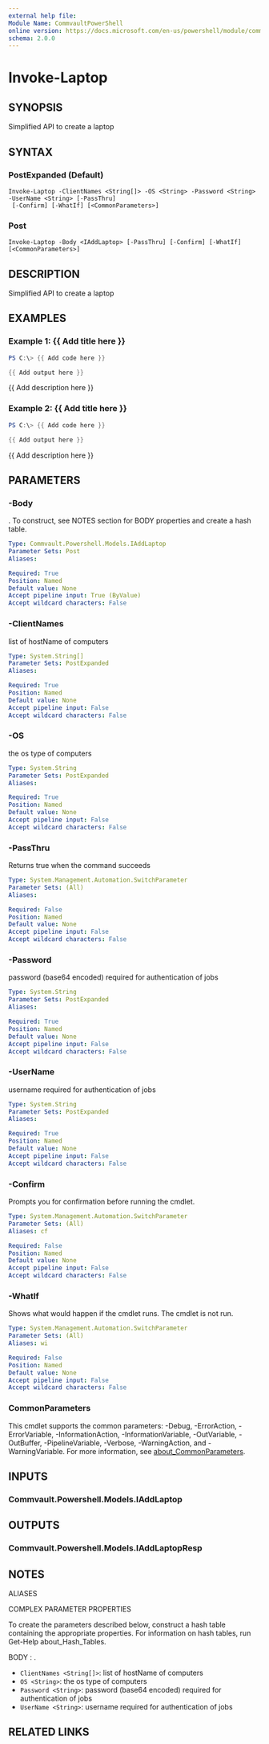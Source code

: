 ```yaml
---
external help file:
Module Name: CommvaultPowerShell
online version: https://docs.microsoft.com/en-us/powershell/module/commvaultpowershell/invoke-laptop
schema: 2.0.0
---
```


# Invoke-Laptop

## SYNOPSIS
Simplified API to create a laptop

## SYNTAX

### PostExpanded (Default)
```
Invoke-Laptop -ClientNames <String[]> -OS <String> -Password <String> -UserName <String> [-PassThru]
 [-Confirm] [-WhatIf] [<CommonParameters>]
```

### Post
```
Invoke-Laptop -Body <IAddLaptop> [-PassThru] [-Confirm] [-WhatIf] [<CommonParameters>]
```

## DESCRIPTION
Simplified API to create a laptop

## EXAMPLES

### Example 1: {{ Add title here }}
```powershell
PS C:\> {{ Add code here }}

{{ Add output here }}
```

{{ Add description here }}

### Example 2: {{ Add title here }}
```powershell
PS C:\> {{ Add code here }}

{{ Add output here }}
```

{{ Add description here }}

## PARAMETERS

### -Body
.
To construct, see NOTES section for BODY properties and create a hash table.

```yaml
Type: Commvault.Powershell.Models.IAddLaptop
Parameter Sets: Post
Aliases:

Required: True
Position: Named
Default value: None
Accept pipeline input: True (ByValue)
Accept wildcard characters: False
```

### -ClientNames
list of hostName of computers

```yaml
Type: System.String[]
Parameter Sets: PostExpanded
Aliases:

Required: True
Position: Named
Default value: None
Accept pipeline input: False
Accept wildcard characters: False
```

### -OS
the os type of computers

```yaml
Type: System.String
Parameter Sets: PostExpanded
Aliases:

Required: True
Position: Named
Default value: None
Accept pipeline input: False
Accept wildcard characters: False
```

### -PassThru
Returns true when the command succeeds

```yaml
Type: System.Management.Automation.SwitchParameter
Parameter Sets: (All)
Aliases:

Required: False
Position: Named
Default value: None
Accept pipeline input: False
Accept wildcard characters: False
```

### -Password
password (base64 encoded) required for authentication of jobs

```yaml
Type: System.String
Parameter Sets: PostExpanded
Aliases:

Required: True
Position: Named
Default value: None
Accept pipeline input: False
Accept wildcard characters: False
```

### -UserName
username required for authentication of jobs

```yaml
Type: System.String
Parameter Sets: PostExpanded
Aliases:

Required: True
Position: Named
Default value: None
Accept pipeline input: False
Accept wildcard characters: False
```

### -Confirm
Prompts you for confirmation before running the cmdlet.

```yaml
Type: System.Management.Automation.SwitchParameter
Parameter Sets: (All)
Aliases: cf

Required: False
Position: Named
Default value: None
Accept pipeline input: False
Accept wildcard characters: False
```

### -WhatIf
Shows what would happen if the cmdlet runs.
The cmdlet is not run.

```yaml
Type: System.Management.Automation.SwitchParameter
Parameter Sets: (All)
Aliases: wi

Required: False
Position: Named
Default value: None
Accept pipeline input: False
Accept wildcard characters: False
```

### CommonParameters
This cmdlet supports the common parameters: -Debug, -ErrorAction, -ErrorVariable, -InformationAction, -InformationVariable, -OutVariable, -OutBuffer, -PipelineVariable, -Verbose, -WarningAction, and -WarningVariable. For more information, see [about_CommonParameters](http://go.microsoft.com/fwlink/?LinkID=113216).

## INPUTS

### Commvault.Powershell.Models.IAddLaptop

## OUTPUTS

### Commvault.Powershell.Models.IAddLaptopResp

## NOTES

ALIASES

COMPLEX PARAMETER PROPERTIES

To create the parameters described below, construct a hash table containing the appropriate properties. For information on hash tables, run Get-Help about_Hash_Tables.


BODY <IAddLaptop>: .
  - `ClientNames <String[]>`: list of hostName of computers
  - `OS <String>`: the os type of computers
  - `Password <String>`: password (base64 encoded) required for authentication of jobs
  - `UserName <String>`: username required for authentication of jobs

## RELATED LINKS

